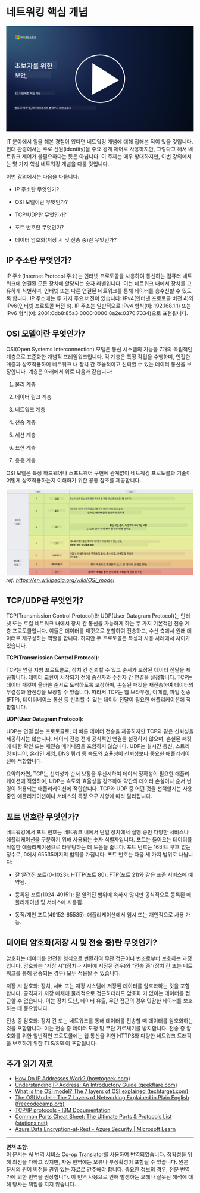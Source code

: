 <!--
CO_OP_TRANSLATOR_METADATA:
{
  "original_hash": "252724eceeb183fb9018f88c5e1a3f0c",
  "translation_date": "2025-09-03T18:57:30+00:00",
  "source_file": "3.1 Networking key concepts.md",
  "language_code": "ko"
}
-->
# 네트워킹 핵심 개념

[![Watch the video](../../translated_images/3-1_placeholder.4175b570caca311e2bfc7e19ab9e1f14144b17af49b128ea998c2a7211f49795.ko.png)](https://learn-video.azurefd.net/vod/player?id=1d8606a8-8357-4dae-8b8f-0a13c3fddd7a)

IT 분야에서 일을 해본 경험이 있다면 네트워킹 개념에 대해 접해본 적이 있을 것입니다. 현대 환경에서는 주로 신원(identity)을 주요 경계 제어로 사용하지만, 그렇다고 해서 네트워크 제어가 불필요하다는 뜻은 아닙니다. 이 주제는 매우 방대하지만, 이번 강의에서는 몇 가지 핵심 네트워킹 개념을 다룰 것입니다.

이번 강의에서는 다음을 다룹니다:

 - IP 주소란 무엇인가?
   
 - OSI 모델이란 무엇인가?

 

 - TCP/UDP란 무엇인가?

   
 

 - 포트 번호란 무엇인가?

   
  

 - 데이터 암호화(저장 시 및 전송 중)란 무엇인가?

## IP 주소란 무엇인가?

IP 주소(Internet Protocol 주소)는 인터넷 프로토콜을 사용하여 통신하는 컴퓨터 네트워크에 연결된 모든 장치에 할당되는 숫자 라벨입니다. 이는 네트워크 내에서 장치를 고유하게 식별하며, 인터넷 또는 다른 연결된 네트워크를 통해 데이터를 송수신할 수 있도록 합니다. IP 주소에는 두 가지 주요 버전이 있습니다: IPv4(인터넷 프로토콜 버전 4)와 IPv6(인터넷 프로토콜 버전 6). IP 주소는 일반적으로 IPv4 형식(예: 192.168.1.1) 또는 IPv6 형식(예: 2001:0db8:85a3:0000:0000:8a2e:0370:7334)으로 표현됩니다.

## OSI 모델이란 무엇인가?

OSI(Open Systems Interconnection) 모델은 통신 시스템의 기능을 7개의 독립적인 계층으로 표준화한 개념적 프레임워크입니다. 각 계층은 특정 작업을 수행하며, 인접한 계층과 상호작용하여 네트워크 내 장치 간 효율적이고 신뢰할 수 있는 데이터 통신을 보장합니다. 계층은 아래에서 위로 다음과 같습니다:

 1. 물리 계층
    
 
 2. 데이터 링크 계층

    
    

 1. 네트워크 계층

    
   

 1. 전송 계층

    

 1. 세션 계층

    
   

 1. 표현 계층

    
    

 1. 응용 계층

OSI 모델은 특정 하드웨어나 소프트웨어 구현에 관계없이 네트워킹 프로토콜과 기술이 어떻게 상호작용하는지 이해하기 위한 공통 참조를 제공합니다.

![image](../../translated_images/osilayers.3489744e4715f50913c8f8cfe8deaccdcee6b0642bb18344496faed0abb58051.ko.png)
_ref: https://en.wikipedia.org/wiki/OSI_model_

## TCP/UDP란 무엇인가?

TCP(Transmission Control Protocol)와 UDP(User Datagram Protocol)는 인터넷 또는 로컬 네트워크 내에서 장치 간 통신을 가능하게 하는 두 가지 기본적인 전송 계층 프로토콜입니다. 이들은 데이터를 패킷으로 분할하여 전송하고, 수신 측에서 원래 데이터로 재구성하는 역할을 합니다. 하지만 두 프로토콜은 특성과 사용 사례에서 차이가 있습니다.

**TCP(Transmission Control Protocol)**:

TCP는 연결 지향 프로토콜로, 장치 간 신뢰할 수 있고 순서가 보장된 데이터 전달을 제공합니다. 데이터 교환이 시작되기 전에 송신자와 수신자 간 연결을 설정합니다. TCP는 데이터 패킷이 올바른 순서로 도착하도록 보장하며, 손실된 패킷을 재전송하여 데이터의 무결성과 완전성을 보장할 수 있습니다. 따라서 TCP는 웹 브라우징, 이메일, 파일 전송(FTP), 데이터베이스 통신 등 신뢰할 수 있는 데이터 전달이 필요한 애플리케이션에 적합합니다.

**UDP(User Datagram Protocol)**:

UDP는 연결 없는 프로토콜로, 더 빠른 데이터 전송을 제공하지만 TCP와 같은 신뢰성을 제공하지는 않습니다. 데이터 전송 전에 공식적인 연결을 설정하지 않으며, 손실된 패킷에 대한 확인 또는 재전송 메커니즘을 포함하지 않습니다. UDP는 실시간 통신, 스트리밍 미디어, 온라인 게임, DNS 쿼리 등 속도와 효율성이 신뢰성보다 중요한 애플리케이션에 적합합니다.

요약하자면, TCP는 신뢰성과 순서 보장을 우선시하여 데이터 정확성이 필요한 애플리케이션에 적합하며, UDP는 속도와 효율성을 강조하여 약간의 데이터 손실이나 순서 변경이 허용되는 애플리케이션에 적합합니다. TCP와 UDP 중 어떤 것을 선택할지는 사용 중인 애플리케이션이나 서비스의 특정 요구 사항에 따라 달라집니다.

## 포트 번호란 무엇인가?

네트워킹에서 포트 번호는 네트워크 내에서 단일 장치에서 실행 중인 다양한 서비스나 애플리케이션을 구분하기 위해 사용되는 숫자 식별자입니다. 포트는 들어오는 데이터를 적절한 애플리케이션으로 라우팅하는 데 도움을 줍니다. 포트 번호는 16비트 부호 없는 정수로, 0에서 65535까지의 범위를 가집니다. 포트 번호는 다음 세 가지 범위로 나뉩니다:

- 잘 알려진 포트(0-1023): HTTP(포트 80), FTP(포트 21)와 같은 표준 서비스에 예약됨.

- 등록된 포트(1024-49151): 잘 알려진 범위에 속하지 않지만 공식적으로 등록된 애플리케이션 및 서비스에 사용됨.

- 동적/개인 포트(49152-65535): 애플리케이션에서 임시 또는 개인적으로 사용 가능.

## 데이터 암호화(저장 시 및 전송 중)란 무엇인가?

암호화는 데이터를 안전한 형식으로 변환하여 무단 접근이나 변조로부터 보호하는 과정입니다. 암호화는 "저장 시"(장치나 서버에 저장된 경우)와 "전송 중"(장치 간 또는 네트워크를 통해 전송되는 경우) 모두 적용될 수 있습니다.

저장 시 암호화: 장치, 서버 또는 저장 시스템에 저장된 데이터를 암호화하는 것을 포함합니다. 공격자가 저장 매체에 물리적으로 접근하더라도 암호화 키 없이는 데이터를 접근할 수 없습니다. 이는 장치 도난, 데이터 유출, 무단 접근의 경우 민감한 데이터를 보호하는 데 중요합니다.

전송 중 암호화: 장치 간 또는 네트워크를 통해 데이터를 전송할 때 데이터를 암호화하는 것을 포함합니다. 이는 전송 중 데이터 도청 및 무단 가로채기를 방지합니다. 전송 중 암호화를 위한 일반적인 프로토콜에는 웹 통신을 위한 HTTPS와 다양한 네트워크 트래픽을 보호하기 위한 TLS/SSL이 포함됩니다.

## 추가 읽기 자료
- [How Do IP Addresses Work? (howtogeek.com)](https://www.howtogeek.com/341307/how-do-ip-addresses-work/)
- [Understanding IP Address: An Introductory Guide (geekflare.com)](https://geekflare.com/understanding-ip-address/)
- [What is the OSI model? The 7 layers of OSI explained (techtarget.com)](https://www.techtarget.com/searchnetworking/definition/OSI)
- [The OSI Model – The 7 Layers of Networking Explained in Plain English (freecodecamp.org)](https://www.freecodecamp.org/news/osi-model-networking-layers-explained-in-plain-english/)
- [TCP/IP protocols - IBM Documentation](https://www.ibm.com/docs/en/aix/7.3?topic=protocol-tcpip-protocols)
- [Common Ports Cheat Sheet: The Ultimate Ports & Protocols List (stationx.net)](https://www.stationx.net/common-ports-cheat-sheet/)
- [Azure Data Encryption-at-Rest - Azure Security | Microsoft Learn](https://learn.microsoft.com/azure/security/fundamentals/encryption-atrest?WT.mc_id=academic-96948-sayoung)

---

**면책 조항**:  
이 문서는 AI 번역 서비스 [Co-op Translator](https://github.com/Azure/co-op-translator)를 사용하여 번역되었습니다. 정확성을 위해 최선을 다하고 있지만, 자동 번역에는 오류나 부정확성이 포함될 수 있습니다. 원본 문서의 원어 버전을 권위 있는 자료로 간주해야 합니다. 중요한 정보의 경우, 전문 번역가에 의한 번역을 권장합니다. 이 번역 사용으로 인해 발생하는 오해나 잘못된 해석에 대해 당사는 책임을 지지 않습니다.  